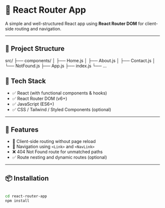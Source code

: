 # 🚀 React Router App

A simple and well-structured React app using **React Router DOM** for client-side routing and navigation.

---

## 📁 Project Structure

src/
├── components/
│ ├── Home.js
│ ├── About.js
│ ├── Contact.js
│ └── NotFound.js
├── App.js
├── index.js
└── ...


## 🧰 Tech Stack

- ✅ React (with functional components & hooks)
- ✅ React Router DOM (v6+)
- ✅ JavaScript (ES6+)
- ✅ CSS / Tailwind / Styled Components (optional)

---

## 🚦 Features

- 🔄 Client-side routing without page reload
- 🧭 Navigation using `<Link>` and `<NavLink>`
- ❌ 404 Not Found route for unmatched paths
- ✅ Route nesting and dynamic routes (optional)

---

## 📦 Installation

```bash

cd react-router-app
npm install